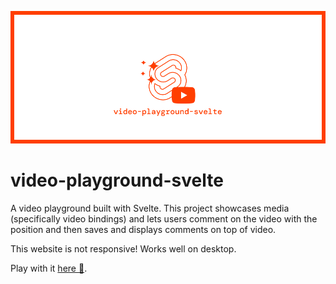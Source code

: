 ![](banner.png)

# video-playground-svelte

A video playground built with Svelte. This project showcases media (specifically video bindings) and lets users comment on the video with the position and then saves and displays comments on top of video.

This website is not responsive! Works well on desktop.

Play with it [here 🚀](https://boring-hawking-502fe5.netlify.app/).
